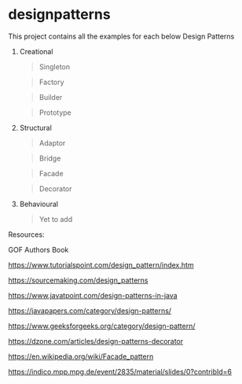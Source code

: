 # designpatterns

This project contains all the examples for each below Design Patterns

1. Creational

   > Singleton
   
   > Factory
   
   > Builder
   
   > Prototype
   
2. Structural

   > Adaptor
   
   > Bridge
   
   > Facade
   
   > Decorator
   
3. Behavioural

   > Yet to add
   


Resources:

GOF Authors Book

https://www.tutorialspoint.com/design_pattern/index.htm

https://sourcemaking.com/design_patterns

https://www.javatpoint.com/design-patterns-in-java

https://javapapers.com/category/design-patterns/

https://www.geeksforgeeks.org/category/design-pattern/

https://dzone.com/articles/design-patterns-decorator

https://en.wikipedia.org/wiki/Facade_pattern

https://indico.mpp.mpg.de/event/2835/material/slides/0?contribId=6

